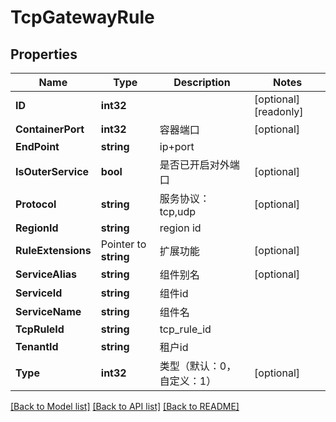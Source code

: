 # TcpGatewayRule

## Properties

Name | Type | Description | Notes
------------ | ------------- | ------------- | -------------
**ID** | **int32** |  | [optional] [readonly] 
**ContainerPort** | **int32** | 容器端口 | [optional] 
**EndPoint** | **string** | ip+port | 
**IsOuterService** | **bool** | 是否已开启对外端口 | [optional] 
**Protocol** | **string** | 服务协议：tcp,udp | [optional] 
**RegionId** | **string** | region id | 
**RuleExtensions** | Pointer to **string** | 扩展功能 | [optional] 
**ServiceAlias** | **string** | 组件别名 | [optional] 
**ServiceId** | **string** | 组件id | 
**ServiceName** | **string** | 组件名 | 
**TcpRuleId** | **string** | tcp_rule_id | 
**TenantId** | **string** | 租户id | 
**Type** | **int32** | 类型（默认：0， 自定义：1） | [optional] 

[[Back to Model list]](../README.md#documentation-for-models) [[Back to API list]](../README.md#documentation-for-api-endpoints) [[Back to README]](../README.md)


